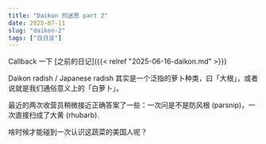 ```yaml
---
title: "Daikon 的迷思 part 2"
date: 2025-07-11
slug: "daikon-2"
tags: ["日日谈"]
---
```


Callback 一下 [之前的日记]({{< relref "2025-06-16-daikon.md" >}})

Daikon radish / Japanese radish 其实是一个泛指的萝卜种类，曰「大根」，或者说就是我们通俗意义上的「白萝卜」。

最近的两次收营员稍微接近正确答案了一些：一次问是不是防风根 (parsnip)，一次直接扫成了大黄 (rhubarb).

啥时候才能碰到一次认识这蔬菜的美国人呢？
